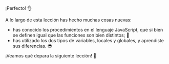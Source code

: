 ¡Perfecto! :ok_hand:

A lo largo de esta lección has hecho muchas cosas nuevas:

* has conocido los procedimientos en el lenguaje JavaScript, que si bien se definen igual que las funciones son bien distintos; :eyes:
* has utilizado los dos tipos de variables, locales y globales, y aprendiste sus diferencias. :sunglasses:

¡Veamos qué depara la siguiente lección! :eyes: